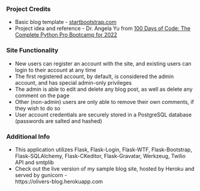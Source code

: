 <h3> Project Credits </h3>
<ul>
  <li> Basic blog template - <a href="https://startbootstrap.com/theme/clean-blog"> startbootstrap.com </a> </li>
  <li> Project idea and reference - Dr. Angela Yu from <a href="https://bit.ly/3S3ihuC"> 100 Days of Code: The Complete Python Pro Bootcamp for 2022 </a> </li>
</ul>

<h3> Site Functionality </h3>
<ul>
  <li> New users can register an account with the site, and existing users can login to their account at any time </li>
  <li> The first registered account, by default, is considered the admin account, and has special admin-only privileges </li>
  <li> The admin is able to edit and delete any blog post, as well as delete any comment on the page </li>
  <li> Other (non-admin) users are only able to remove their own comments, if they wish to do so </li>
  <li> User account credentials are securely stored in a PostgreSQL database (passwords are salted and hashed) </li>
</ul>

<h3> Additional Info </h3>
<ul>
  <li> This application utilizes Flask, Flask-Login, Flask-WTF, Flask-Bootstrap, Flask-SQLAlchemy, Flask-CKeditor, Flask-Gravatar, Werkzeug, Twilio API and smtplib </li>
  <li> Check out the live version of my sample blog site, hosted by Heroku and served by gunicorn - <br>https://olivers-blog.herokuapp.com </li>
</ul>
